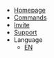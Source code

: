 - [Homepage](https://votl.fileeditor.dev/)
- [Commands](https://votl.fileeditor.dev/commands/)
- [Invite](https://discord.com/oauth2/authorize?client_id=916830010290085978&permissions=8&scope=applications.commands+bot)
- [Support](https://discord.gg/25K5S55wrU)
- Language
  - [EN](/)
<!--   - [РУС](/ru/) -->